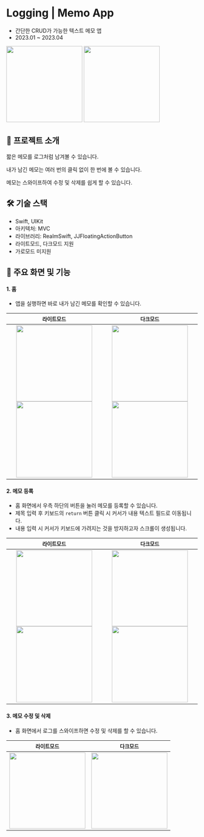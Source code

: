 # Logging | Memo App
- 간단한 CRUD가 가능한 텍스트 메모 앱
- 2023.01 ~ 2023.04

<img src="https://github.com/yunjikimm/Logging/assets/68881093/d2565094-2c55-4bc3-8c90-9a6165b1234c" width="200px">
<img src="https://github.com/yunjikimm/Logging/assets/68881093/635f2545-251a-4c4e-add5-9b1b9c9b253e" width="200px">

## 📝 프로젝트 소개
짧은 메모를 로그처럼 남겨볼 수 있습니다.

내가 남긴 메모는 여러 번의 클릭 없이 한 번에 볼 수 있습니다.

메모는 스와이프하여 수정 및 삭제를 쉽게 할 수 있습니다.

## 🛠️ 기술 스택
- Swift, UIKit
- 아키텍처: MVC
- 라이브러리: RealmSwift, JJFloatingActionButton
- 라이트모드, 다크모드 지원
- 가로모드 미지원

## 📱 주요 화면 및 기능
#### 1. 홈
- 앱을 실행하면 바로 내가 남긴 메모를 확인할 수 있습니다.

|`라이트모드`|`다크모드`|
|:----:|:----:|
| <img src="https://github.com/yunjikimm/Logging/assets/68881093/915e9f5b-b10a-4862-8faa-182703cbe50d" width="200px"> <img src="https://github.com/yunjikimm/Logging/assets/68881093/b72412a7-72ce-4dbc-82a4-d1357e2eabd5" width="200px"> | <img src="https://github.com/yunjikimm/Logging/assets/68881093/f4c0989a-1c1e-4133-a283-fa208465cd07" width="200px"> <img src="https://github.com/yunjikimm/Logging/assets/68881093/ce86846d-4387-40a9-bcd6-8368d191ef2a" width="200px"> |

#### 2. 메모 등록
- 홈 화면에서 우측 하단의 버튼을 눌러 메모를 등록할 수 있습니다.
- 제목 입력 후 키보드의 `return` 버튼 클릭 시 커서가 내용 텍스트 필드로 이동됩니다.
- 내용 입력 시 커서가 키보드에 가려지는 것을 방지하고자 스크롤이 생성됩니다.

|`라이트모드`|`다크모드`|
|:----:|:----:|
| <img src="https://github.com/yunjikimm/Logging/assets/68881093/70dcf6ee-5723-4326-8f00-6fb9b151d17e" width="200px"> <img src="https://github.com/yunjikimm/Logging/assets/68881093/c489b163-febc-4ad7-826f-4043b040fd2a" width="200px"> | <img src="https://github.com/yunjikimm/Logging/assets/68881093/f3a7aee3-ba22-45f9-ac60-a1b1344f73b2" width="200px"> <img src="https://github.com/yunjikimm/Logging/assets/68881093/737f2290-902f-4cdc-8eb0-8722ecdb05e0" width="200px"> |

#### 3. 메모 수정 및 삭제
- 홈 화면에서 로그를 스와이프하면 수정 및 삭제를 할 수 있습니다.

|`라이트모드`|`다크모드`|
|:----:|:----:|
| <img src="https://github.com/yunjikimm/Logging/assets/68881093/2144f727-ef9b-4804-a75f-6b23c1c2e5bb" width="200px"> | <img src="https://github.com/yunjikimm/Logging/assets/68881093/6fdaaef6-419f-4ff7-880c-56ee7bdfc555" width="200px"> |
